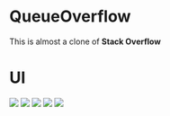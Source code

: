 # QueueOverflow
This is almost a clone of <b>Stack Overflow</b>
<h1>UI</h1>
<img src="/UI/1">
<img src="../UI/2">
<img src="../UI/3">
<img src="../UI/4">
<img src="../UI/5">
